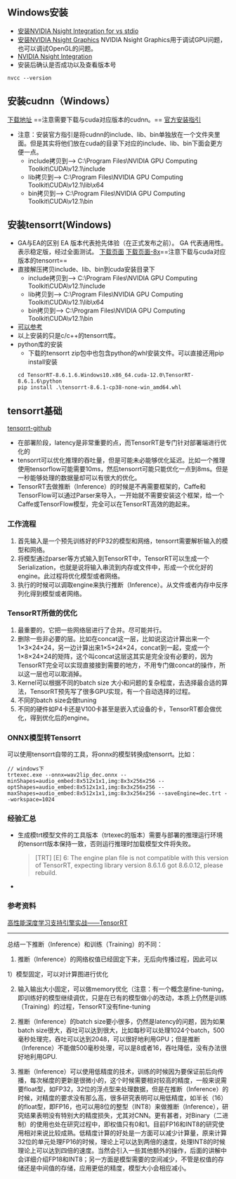 ## Windows安装
+ [安装NVIDIA Nsight Integration for vs stdio](https://developer.nvidia.com/nvidia-nsight-integration-install-tips)
+ [安装NVIDIA Nsight Graphics](https://developer.nvidia.com/nsight-graphics)
    NVIDIA Nsight Graphics用于调试GPU问题，也可以调试OpenGL的问题。
+ [NVIDIA Nsight Integration](https://developer.nvidia.com/nsight-tools-visual-studio-integration)
+ 安装后确认是否成功以及查看版本号
```
nvcc --version
```

## 安装cudnn（Windows）
[下载地址](https://developer.nvidia.com/rdp/cudnn-download)    ==注意需要下载与cuda对应版本的cudnn。==
[官方安装指引](https://docs.nvidia.com/deeplearning/cudnn/install-guide/index.html)
+ 注意：安装官方指引是将cudnn的include、lib、bin单独放在一个文件夹里面。但是其实将他们放在cuda的目录下对应的include、lib、bin下面会更方便一点。
    + include拷贝到--> C:\Program Files\NVIDIA GPU Computing Toolkit\CUDA\v12.1\include
    + lib拷贝到--> C:\Program Files\NVIDIA GPU Computing Toolkit\CUDA\v12.1\lib\x64
    + bin拷贝到--> C:\Program Files\NVIDIA GPU Computing Toolkit\CUDA\v12.1\bin

## 安装tensorrt(Windows)
+ GA与EA的区别
EA 版本代表抢先体验（在正式发布之前）。
GA 代表通用性。 表示稳定版，经过全面测试。
[下载页面](https://developer.nvidia.com/nvidia-tensorrt-download)
[下载页面-8x](https://developer.nvidia.com/nvidia-tensorrt-8x-download)==注意下载与cuda对应版本的tensorrt==
+ 直接解压拷贝include、lib、bin到cuda安装目录下
    + include拷贝到--> C:\Program Files\NVIDIA GPU Computing Toolkit\CUDA\v12.1\include
    + lib拷贝到--> C:\Program Files\NVIDIA GPU Computing Toolkit\CUDA\v12.1\lib\x64
    + bin拷贝到--> C:\Program Files\NVIDIA GPU Computing Toolkit\CUDA\v12.1\bin
+ [可以参考](https://zhuanlan.zhihu.com/p/339753895)
+ 以上安装的只是c/c++的tensorrt库。
+ python库的安装
    + 下载的tensorrt zip包中也包含python的whl安装文件。可以直接还用pip install安装
    ```
    cd TensorRT-8.6.1.6.Windows10.x86_64.cuda-12.0\TensorRT-8.6.1.6\python
    pip install .\tensorrt-8.6.1-cp38-none-win_amd64.whl
    ```

## tensorrt基础
[tensorrt-github](https://github.com/NVIDIA/TensorRT)
+ 在部署阶段，latency是非常重要的点，而TensorRT是专门针对部署端进行优化的
+ tensorrt可以优化推理的吞吐量，但是可能未必能够优化延迟。比如一个推理使用tensorflow可能需要10ms，然后tensorrt可能只能优化一点到8ms。但是一秒能够处理的数据量却可以有很大的优化。
+ TensorRT去做推断（Inference）的时候是不再需要框架的，Caffe和TensorFlow可以通过Parser来导入，一开始就不需要安装这个框架，给一个Caffe或TensorFlow模型，完全可以在TensorRT高效的跑起来。


### 工作流程
1. 首先输入是一个预先训练好的FP32的模型和网络，tensorrt需要解析输入的模型和网络。
2. 将模型通过parser等方式输入到TensorRT中，TensorRT可以生成一个Serialization，也就是说将输入串流到内存或文件中，形成一个优化好的engine。此过程将优化模型或者网络。
3. 执行的时候可以调取engine来执行推断（Inference）。从文件或者内存中反序列化得到模型或者网络。

### TensorRT所做的优化
1. 最重要的，它把一些网络层进行了合并。尽可能并行。
2. 删除一些非必要的层。比如在concat这一层，比如说这边计算出来一个1×3×24×24，另一边计算出来1×5×24×24，concat到一起，变成一个1×8×24×24的矩阵，这个叫concat这层这其实是完全没有必要的，因为TensorRT完全可以实现直接接到需要的地方，不用专门做concat的操作，所以这一层也可以取消掉。
3. Kernel可以根据不同的batch size 大小和问题的复杂程度，去选择最合适的算法，TensorRT预先写了很多GPU实现，有一个自动选择的过程。
4. 不同的batch size会做tuning
5. 不同的硬件如P4卡还是V100卡甚至是嵌入式设备的卡，TensorRT都会做优化，得到优化后的engine。

### ONNX模型转Tensorrt
可以使用tensorrt自带的工具，将onnx的模型转换成tensorrt。比如：
```
// windows下
trtexec.exe --onnx=wav2lip_dec.onnx --minShapes=audio_embed:8x512x1x1,img:8x3x256x256 --optShapes=audio_embed:8x512x1x1,img:8x3x256x256 --maxShapes=audio_embed:8x512x1x1,img:8x3x256x256 --saveEngine=dec.trt --workspace=1024
```

### 经验汇总
+ 生成模trt模型文件的工具版本（trtexec的版本）需要与部署的推理运行环境的tensorrt版本保持一致，否则运行推理时加载模型文件将失败。
    > [TRT] [E] 6: The engine plan file is not compatible with this version of TensorRT, expecting library version 8.6.1.6 got 8.6.0.12, please rebuild.
+ 

### 参考资料
[高性能深度学习支持引擎实战——TensorRT](https://zhuanlan.zhihu.com/p/35657027)

___
总结一下推断（Inference）和训练（Training）的不同：

1. 推断（Inference）的网络权值已经固定下来，无后向传播过程，因此可以

1）模型固定，可以对计算图进行优化

2) 输入输出大小固定，可以做memory优化（注意：有一个概念是fine-tuning，即训练好的模型继续调优，只是在已有的模型做小的改动，本质上仍然是训练（Training）的过程，TensorRT没有fine-tuning

2. 推断（Inference）的batch size要小很多，仍然是latency的问题，因为如果batch size很大，吞吐可以达到很大，比如每秒可以处理1024个batch，500毫秒处理完，吞吐可以达到2048，可以很好地利用GPU；但是推断（Inference）不能做500毫秒处理，可以是8或者16，吞吐降低，没有办法很好地利用GPU.

3. 推断（Inference）可以使用低精度的技术，训练的时候因为要保证前后向传播，每次梯度的更新是很微小的，这个时候需要相对较高的精度，一般来说需要float型，如FP32，32位的浮点型来处理数据，但是在推断（Inference）的时候，对精度的要求没有那么高，很多研究表明可以用低精度，如半长（16）的float型，即FP16，也可以用8位的整型（INT8）来做推断（Inference），研究结果表明没有特别大的精度损失，尤其对CNN。更有甚者，对Binary（二进制）的使用也处在研究过程中，即权值只有0和1。目前FP16和INT8的研究使用相对来说比较成熟。低精度计算的好处是一方面可以减少计算量，原来计算32位的单元处理FP16的时候，理论上可以达到两倍的速度，处理INT8的时候理论上可以达到四倍的速度。当然会引入一些其他额外的操作，后面的讲解中会详细介绍FP18和INT8；另一方面是模型需要的空间减少，不管是权值的存储还是中间值的存储，应用更低的精度，模型大小会相应减小。